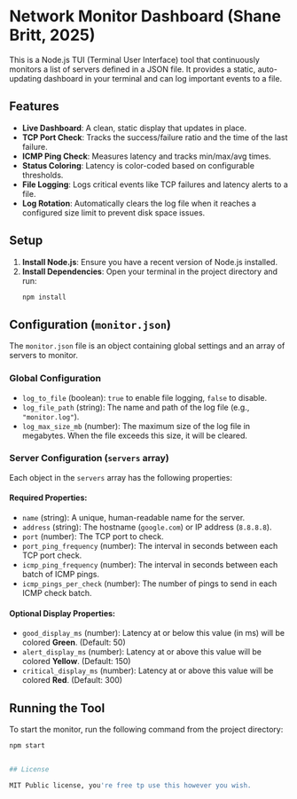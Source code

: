 # Network Monitor Dashboard (Shane Britt, 2025)

This is a Node.js TUI (Terminal User Interface) tool that continuously monitors a list of servers defined in a JSON file. It provides a static, auto-updating dashboard in your terminal and can log important events to a file.

## Features

-   **Live Dashboard**: A clean, static display that updates in place.
-   **TCP Port Check**: Tracks the success/failure ratio and the time of the last failure.
-   **ICMP Ping Check**: Measures latency and tracks min/max/avg times.
-   **Status Coloring**: Latency is color-coded based on configurable thresholds.
-   **File Logging**: Logs critical events like TCP failures and latency alerts to a file.
-   **Log Rotation**: Automatically clears the log file when it reaches a configured size limit to prevent disk space issues.

## Setup

1.  **Install Node.js**: Ensure you have a recent version of Node.js installed.
2.  **Install Dependencies**: Open your terminal in the project directory and run:
    ```bash
    npm install
    ```

## Configuration (`monitor.json`)

The `monitor.json` file is an object containing global settings and an array of servers to monitor.

### Global Configuration

-   `log_to_file` (boolean): `true` to enable file logging, `false` to disable.
-   `log_file_path` (string): The name and path of the log file (e.g., `"monitor.log"`).
-   `log_max_size_mb` (number): The maximum size of the log file in megabytes. When the file exceeds this size, it will be cleared.

### Server Configuration (`servers` array)

Each object in the `servers` array has the following properties:

#### Required Properties:

*   `name` (string): A unique, human-readable name for the server.
*   `address` (string): The hostname (`google.com`) or IP address (`8.8.8.8`).
*   `port` (number): The TCP port to check.
*   `port_ping_frequency` (number): The interval in seconds between each TCP port check.
*   `icmp_ping_frequency` (number): The interval in seconds between each batch of ICMP pings.
*   `icmp_pings_per_check` (number): The number of pings to send in each ICMP check batch.

#### Optional Display Properties:

*   `good_display_ms` (number): Latency at or below this value (in ms) will be colored **Green**. (Default: 50)
*   `alert_display_ms` (number): Latency at or above this value will be colored **Yellow**. (Default: 150)
*   `critical_display_ms` (number): Latency at or above this value will be colored **Red**. (Default: 300)

## Running the Tool

To start the monitor, run the following command from the project directory:

```bash
npm start


## License

MIT Public license, you're free tp use this however you wish.
